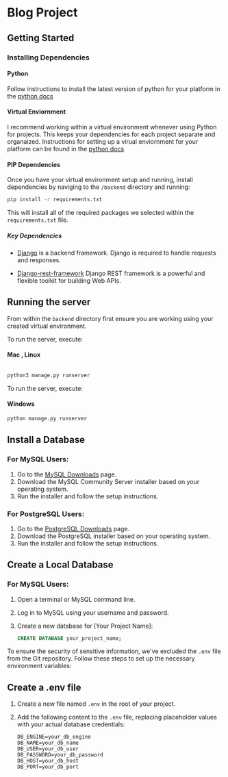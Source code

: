 # Blog Project

## Getting Started  
### Installing Dependencies  
#### Python   
Follow instructions to install the latest version of python for your platform in the [python docs](https://docs.python.org/3/using/unix.html#getting-and-installing-the-latest-version-of-python)

#### Virtual Enviornment  
I recommend working within a virtual environment whenever using Python for projects. This keeps your dependencies for each project separate and organaized. Instructions for setting up a virual enviornment for your platform can be found in the [python docs](https://packaging.python.org/guides/installing-using-pip-and-virtual-environments/)

#### PIP Dependencies  
Once you have your virtual environment setup and running, install dependencies by naviging to the `/backend` directory and running:

```bash
pip install -r requirements.txt
```

This will install all of the required packages we selected within the `requirements.txt` file.

##### Key Dependencies  
- [Django](https://www.djangoproject.com/)  is a backend framework. Django is required to handle requests and responses.

- [Django-rest-framework](https://www.django-rest-framework.org/) Django REST framework is a powerful and flexible toolkit for building Web APIs.


## Running the server  
From within the `backend` directory first ensure you are working using your created virtual environment.

To run the server, execute:
#### Mac , Linux

```bash

python3 manage.py runserver
```

To run the server, execute:
#### Windows

```bash
python manage.py runserver
```
## Install a Database

### For MySQL Users:

1. Go to the [MySQL Downloads](https://dev.mysql.com/downloads/mysql/) page.
2. Download the MySQL Community Server installer based on your operating system.
3. Run the installer and follow the setup instructions.

### For PostgreSQL Users:

1. Go to the [PostgreSQL Downloads](https://www.postgresql.org/download/) page.
2. Download the PostgreSQL installer based on your operating system.
3. Run the installer and follow the setup instructions.

## Create a Local Database

### For MySQL Users:

1. Open a terminal or MySQL command line.
2. Log in to MySQL using your username and password.
3. Create a new database for [Your Project Name]:

   ```sql
   CREATE DATABASE your_project_name;

To ensure the security of sensitive information, we've excluded the `.env` file from the Git repository. Follow these steps to set up the necessary environment variables:

## Create a .env file

1. Create a new file named `.env` in the root of your project.
2. Add the following content to the `.env` file, replacing placeholder values with your actual database credentials:

   ```env
   DB_ENGINE=your_db_engine
   DB_NAME=your_db_name
   DB_USER=your_db_user
   DB_PASSWORD=your_db_password
   DB_HOST=your_db_host
   DB_PORT=your_db_port
